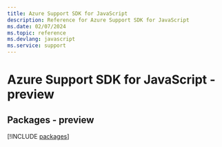 ```yaml
---
title: Azure Support SDK for JavaScript
description: Reference for Azure Support SDK for JavaScript
ms.date: 02/07/2024
ms.topic: reference
ms.devlang: javascript
ms.service: support
---
```

# Azure Support SDK for JavaScript - preview
## Packages - preview
[!INCLUDE [packages](support-index.md)]